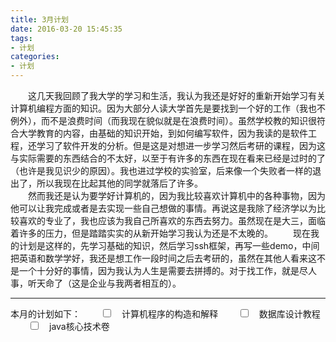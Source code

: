 ```yaml
---
title: 3月计划
date: 2016-03-20 15:45:35
tags:
- 计划
categories:
- 计划
---
```

　　这几天我回顾了我大学的学习和生活，我认为我还是好好的重新开始学习有关计算机编程方面的知识。因为大部分人读大学首先是要找到一个好的工作（我也不例外），而不是浪费时间（而我现在貌似就是在浪费时间）。虽然学校教的知识很符合大学教育的内容，由基础的知识开始，到如何编写软件，因为我读的是软件工程，还学习了软件开发的分析。但是这是对想进一步学习然后考研的课程，因为这与实际需要的东西结合的不太好，以至于有许多的东西在现在看来已经是过时的了（也许是我见识少的原因）。我也进过学校的实验室，后来像一个失败者一样的退出了，所以我现在比起其他的同学就落后了许多。  
　　然而我还是认为要学好计算机的，因为我比较喜欢计算机中的各种事物，因为他可以让我完成或者是去实现一些自己想做的事情。再说这是我除了经济学以为比较喜欢的专业了，我也应该为我自己所喜欢的东西去努力。虽然现在是大三，面临着许多的压力，但是踏踏实实的从新开始学习我认为还是不太晚的。
　　现在我的计划是这样的，先学习基础的知识，然后学习ssh框架，再写一些demo，中间把英语和数学学好，我还是想工作一段时间之后去考研的，虽然在其他人看来这不是一个十分好的事情，因为我认为人生是需要去拼搏的。对于找工作，就是尽人事，听天命了（这是企业与我两者相互的）。
  
---
本月的计划如下：
　　<input type='checkbox' onclick='return false;'>　计算机程序的构造和解释
　　<input type='checkbox' onclick='return false;'>　数据库设计教程
　　<input type='checkbox' onclick='return false;'>　java核心技术卷